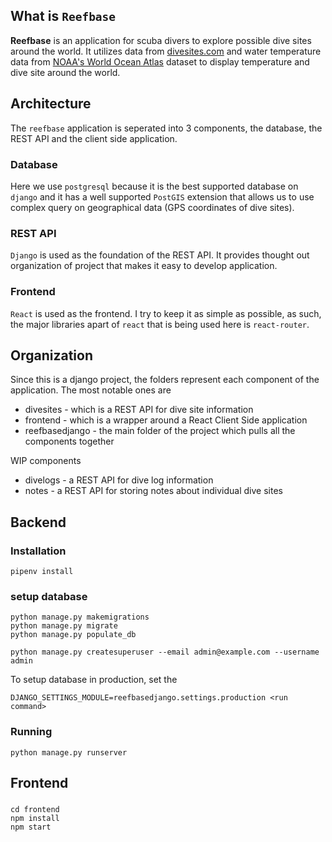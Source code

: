 
## What is `Reefbase`

**Reefbase** is an application for scuba divers to explore possible dive sites around the world. It utilizes data from [divesites.com](http://divesites.com) and water temperature data from [NOAA's World Ocean Atlas](https://www.nodc.noaa.gov/OC5/SELECT/woaselect/woaselect.html) dataset to display temperature and dive site around the world.

## Architecture
The `reefbase` application is seperated into 3 components, the database, the REST API and the client side application.

### Database
Here we use `postgresql` because it is the best supported database on `django` and it has a well supported `PostGIS` extension that allows us to use complex query on geographical data (GPS coordinates of dive sites).

### REST API
`Django` is used as the foundation of the REST API. It provides thought out organization of project that makes it easy to develop application.

### Frontend
`React` is used as the frontend. I try to keep it as simple as possible, as such, the major libraries apart of `react` that is being used here is `react-router`.

## Organization
Since this is a django project, the folders represent each component of the application.
The most notable ones are 
* divesites - which is a REST API for dive site information
* frontend - which is a wrapper around a React Client Side application
* reefbasedjango - the main folder of the project which pulls all the components together

WIP components 
* divelogs - a REST API for dive log information
* notes - a REST API for storing notes about individual dive sites

## Backend

### Installation

```
pipenv install
```

### setup database

```
python manage.py makemigrations
python manage.py migrate
python manage.py populate_db

python manage.py createsuperuser --email admin@example.com --username admin
```

To setup database in production, set the 

```
DJANGO_SETTINGS_MODULE=reefbasedjango.settings.production <run command>
```

### Running

```
python manage.py runserver
```

## Frontend

###

```
cd frontend
npm install
npm start
```
